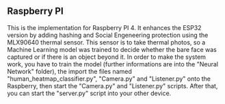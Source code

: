 ## Raspberry PI
This is the implementation for Raspberry PI 4. It enhances the ESP32 version by adding hashing and Social Engeneering protection using the MLX90640 thermal sensor.
This sensor is to take thermal photos, so a Machine Learning model was trained to decide whether the bare face was captured or if there is an object beyond it.
In order to make the system work, you have to train the model (further informations are into the "Neural Network" folder), the import the files named
"human_heatmap_classifier.py", "Camera.py" and "Listener.py" onto the Raspberry, then start the "Camera.py" and "Listener.py" scripts. After that, you can start the "server.py" script into your other device.
